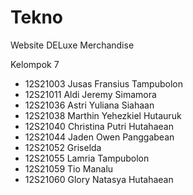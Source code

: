 # Tekno
Website DELuxe Merchandise

Kelompok 7
- 12S21003 Jusas Fransius Tampubolon
- 12S21011 Aldi Jeremy Simamora
- 12S21036 Astri Yuliana Siahaan
- 12S21038 Marthin Yehezkiel Hutauruk
- 12S21040 Christina Putri Hutahaean
- 12S21044 Jaden Owen Panggabean
- 12S21052 Griselda
- 12S21055 Lamria Tampubolon
- 12S21059 Tio Manalu
- 12S21060 Glory Natasya Hutahaean
